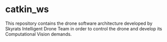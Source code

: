 # catkin_ws

This repository contains the drone software architecture developed by Skyrats Intelligent Drone Team in order to control the drone and develop its Computational Vision demands.
